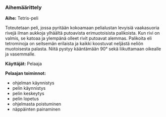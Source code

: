 ### Aihemäärittely
 

**Aihe:** Tetris-peli

Toteutetaan peli, jossa pyritään kokoamaan pelialustan levyisiä vaakasuoria rivejä ilman aukkoja ylhäältä putoavista erimuotoisista palikoista. Kun rivi on valmis, se katoaa ja ylempänä olleet rivit putoavat alemmas.
Palikoita eli tetrominoja on seitsemän erilaista ja kaikki koostuvat neljästä neliön muotoisesta palasta. Niitä pystyy kääntämään 90° sekä liikuttamaan oikealle ja vasemmalle.

**Käyttäjät:** Pelaaja

**Pelaajan toiminnot:**
 * ohjelman käynnistys
 * pelin käynnistys
 * pelin keskeytys
 * pelin lopetus
 * ohjelmasta poistuminen
 * näppäinten painaminen
